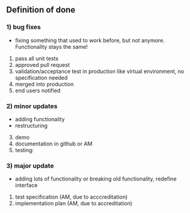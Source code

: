 ## Definition of done

### 1) bug fixes

* fixing something that used to work before, but not anymore. Functionality stays the same!

1) pass all unit tests
2) approved pull request
3) validation/acceptance test in production like virtual environment, no specification needed
4) merged into production
5) end users notified




### 2) minor updates

* adding functionality
* restructuring

3) demo
2) documentation in github or AM
1) testing:

### 3) major update

* adding lots of functionality or breaking old functionality, redefine interface

1) test specification (AM, due to acccreditation)
2) implementation plan (AM, due to accreditation)

